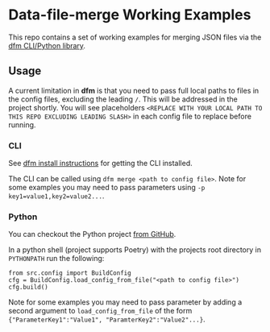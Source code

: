 # Data-file-merge Working Examples
This repo contains a set of working examples for merging JSON files via the [dfm CLI/Python library](https://github.com/ServerlessSam/data-file-merge).

## Usage

A current limitation in **dfm** is that you need to pass full local paths to files in the config files, excluding the leading `/`. This will be addressed in the project shortly. You will see placeholders `<REPLACE WITH YOUR LOCAL PATH TO THIS REPO EXCLUDING LEADING SLASH>` in each config file to replace before running.

### CLI
See [dfm install instructions](https://github.com/ServerlessSam/data-file-merge/wiki/Installation) for getting the CLI installed.

The CLI can be called using `dfm merge <path to config file>`. Note for some examples you may need to pass parameters using `-p key1=value1,key2=value2...`.

### Python
You can checkout the Python project [from GitHub](https://github.com/ServerlessSam/data-file-merge).

In a python shell (project supports Poetry) with the projects root directory in `PYTHONPATH` run the following:
```
from src.config import BuildConfig
cfg = BuildConfig.load_config_from_file("<path to config file>")
cfg.build()
```
Note for some examples you may need to pass parameter by adding a second argument to `load_config_from_file` of the form `{"ParameterKey1":"Value1", "ParamterKey2":"Value2"...}`.
